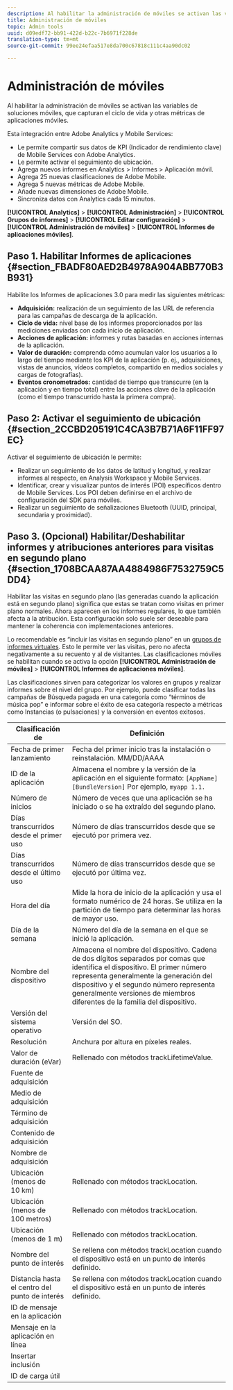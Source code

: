 ```yaml
---
description: Al habilitar la administración de móviles se activan las variables de soluciones móviles, que capturan el ciclo de vida y otras métricas de aplicaciones móviles.
title: Administración de móviles
topic: Admin tools
uuid: d09edf72-bb91-422d-b22c-7b6971f228de
translation-type: tm+mt
source-git-commit: 99ee24efaa517e8da700c67818c111c4aa90dc02

---
```



# Administración de móviles

Al habilitar la administración de móviles se activan las variables de soluciones móviles, que capturan el ciclo de vida y otras métricas de aplicaciones móviles.

Esta integración entre Adobe Analytics y Mobile Services:

* Le permite compartir sus datos de KPI (Indicador de rendimiento clave) de Mobile Services con Adobe Analytics.
* Le permite activar el seguimiento de ubicación.
* Agrega nuevos informes en Analytics &gt; Informes &gt; Aplicación móvil.
* Agrega 25 nuevas clasificaciones de Adobe Mobile.
* Agrega 5 nuevas métricas de Adobe Mobile.
* Añade nuevas dimensiones de Adobe Mobile.
* Sincroniza datos con Analytics cada 15 minutos.

**[!UICONTROL Analytics]** &gt; **[!UICONTROL Administración]** &gt; **[!UICONTROL Grupos de informes]** &gt; **[!UICONTROL Editar configuración]** &gt; **[!UICONTROL Administración de móviles]** &gt; **[!UICONTROL Informes de aplicaciones móviles]**.

## Paso 1. Habilitar Informes de aplicaciones {#section_FBADF80AED2B4978A904ABB770B3B931}

Habilite los Informes de aplicaciones 3.0 para medir las siguientes métricas:

* **Adquisición:** realización de un seguimiento de las URL de referencia para las campañas de descarga de la aplicación.
* **Ciclo de vida:** nivel base de los informes proporcionados por las mediciones enviadas con cada inicio de aplicación.
* **Acciones de aplicación:** informes y rutas basadas en acciones internas de la aplicación.
* **Valor de duración:** comprenda cómo acumulan valor los usuarios a lo largo del tiempo mediante los KPI de la aplicación (p. ej., adquisiciones, vistas de anuncios, vídeos completos, compartido en medios sociales y cargas de fotografías).
* **Eventos cronometrados:** cantidad de tiempo que transcurre (en la aplicación y en tiempo total) entre las acciones clave de la aplicación (como el tiempo transcurrido hasta la primera compra).

## Paso 2: Activar el seguimiento de ubicación {#section_2CCBD205191C4CA3B7B71A6F11FF97EC}

Activar el seguimiento de ubicación le permite:

* Realizar un seguimiento de los datos de latitud y longitud, y realizar informes al respecto, en Analysis Workspace y Mobile Services.
* Identificar, crear y visualizar puntos de interés (POI) específicos dentro de Mobile Services. Los POI deben definirse en el archivo de configuración del SDK para móviles.
* Realizar un seguimiento de señalizaciones Bluetooth (UUID, principal, secundaria y proximidad).

## Paso 3. (Opcional) Habilitar/Deshabilitar informes y atribuciones anteriores para visitas en segundo plano {#section_1708BCAA87AA4884986F7532759C5DD4}

Habilitar las visitas en segundo plano (las generadas cuando la aplicación está en segundo plano) significa que estas se tratan como visitas en primer plano normales. Ahora aparecen en los informes regulares, lo que también afecta a la atribución. Esta configuración solo suele ser deseable para mantener la coherencia con implementaciones anteriores.

Lo recomendable es “incluir las visitas en segundo plano” en un [grupos de informes virtuales](/help/components/vrs/vrs-about.md). Esto le permite ver las visitas, pero no afecta negativamente a su recuento y al de visitantes.
Las clasificaciones móviles se habilitan cuando se activa la opción **[!UICONTROL Administración de móviles]** &gt; **[!UICONTROL Informes de aplicaciones móviles]**.

Las clasificaciones sirven para categorizar los valores en grupos y realizar informes sobre el nivel del grupo. Por ejemplo, puede clasificar todas las campañas de Búsqueda pagada en una categoría como “términos de música pop” e informar sobre el éxito de esa categoría respecto a métricas como Instancias (o pulsaciones) y la conversión en eventos exitosos.

| Clasificación de | Definición |
|--- |--- |
| Fecha de primer lanzamiento | Fecha del primer inicio tras la instalación o reinstalación.   MM/DD/AAAA |
| ID de la aplicación | Almacena el nombre y la versión de la aplicación en el siguiente formato:   `[AppName] [BundleVersion]`  Por ejemplo, `myapp 1.1.` |
| Número de inicios | Número de veces que una aplicación se ha iniciado o se ha extraído del segundo plano. |
| Días transcurridos desde el primer uso | Número de días transcurridos desde que se ejecutó por primera vez. |
| Días transcurridos desde el último uso | Número de días transcurridos desde que se ejecutó por última vez. |
| Hora del día | Mide la hora de inicio de la aplicación y usa el formato numérico de 24 horas. Se utiliza en la partición de tiempo para determinar las horas de mayor uso. |
| Día de la semana | Número del día de la semana en el que se inició la aplicación. |
| Nombre del dispositivo | Almacena el nombre del dispositivo.  Cadena de dos dígitos separados por comas que identifica el dispositivo. El primer número representa generalmente la generación del dispositivo y el segundo número representa generalmente versiones de miembros diferentes de la familia del dispositivo. |
| Versión del sistema operativo | Versión del SO. |
| Resolución | Anchura por altura en píxeles reales. |
| Valor de duración (eVar) | Rellenado con métodos trackLifetimeValue. |
| Fuente de adquisición |  |
| Medio de adquisición |  |
| Término de adquisición |  |
| Contenido de adquisición |  |
| Nombre de adquisición |  |
| Ubicación (menos de 10 km) | Rellenado con métodos trackLocation. |
| Ubicación (menos de 100 metros) | Rellenado con métodos trackLocation. |
| Ubicación (menos de 1 m) | Rellenado con métodos trackLocation. |
| Nombre del punto de interés | Se rellena con métodos trackLocation cuando el dispositivo está en un punto de interés definido. |
| Distancia hasta el centro del punto de interés | Se rellena con métodos trackLocation cuando el dispositivo está en un punto de interés definido. |
| ID de mensaje en la aplicación |  |
| Mensaje en la aplicación en línea |  |
| Insertar inclusión |  |
| ID de carga útil |  |

